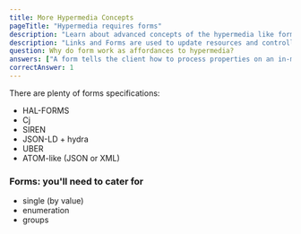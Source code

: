 ```yaml
---
title: More Hypermedia Concepts
pageTitle: "Hypermedia requires forms"
description: "Learn about advanced concepts of the hypermedia like forms and affordances"
description: "Links and Forms are used to update resources and controlled by the server"
question: Why do form work as affordances to hypermedia?
answers: ["A form tells the client how to process properties on an in-memory resource", "The client has control of what is sent back to the server", "It's a synonym for HTML", "Trick question: none of this makes sense"]
correctAnswer: 1
---
```


There are plenty of forms specifications:

- HAL-FORMS
- Cj
- SIREN
- JSON-LD + hydra
- UBER
- ATOM-like (JSON or XML)

### Forms: you'll need to cater for

- single (by value)
- enumeration
- groups